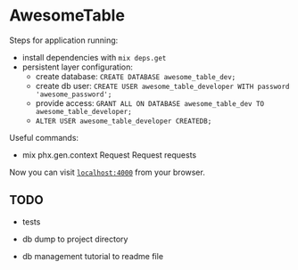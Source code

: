 # AwesomeTable

Steps for application running:
  * install dependencies with `mix deps.get`
  * persistent layer configuration:
    * create database: `CREATE DATABASE awesome_table_dev;`
    * create db user: `CREATE USER awesome_table_developer WITH password 'awesome_password';`
    * provide access: `GRANT ALL ON DATABASE awesome_table_dev TO awesome_table_developer;`
    * `ALTER USER awesome_table_developer CREATEDB;`

Useful commands:
  * mix phx.gen.context Request Request requests

Now you can visit [`localhost:4000`](http://localhost:4000) from your browser.

## TODO  
  * tests

  * db dump to project directory
  * db management tutorial to readme file